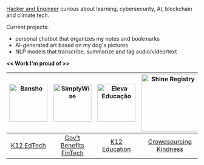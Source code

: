 [Hacker and Engineer](https://cannabrava.co/) curious about learning, cybersecurity, AI, blockchain and climate tech.

Current projects:
- personal chatbot that organizes my notes and bookmarks
- AI-generated art based on my dog's pictures
- NLP models that transcribe, summarize and tag audio/video/text

**<< Work I'm proud of >>**

| <img src="https://res.cloudinary.com/mpc-cloud/image/upload/v1614294174/marcoscannabrava_github/logo_h6nlpl.png" alt="Bansho" width="100"> | <img src="https://res.cloudinary.com/mpc-cloud/image/upload/v1614295257/marcoscannabrava_github/sw_logo_i64an8.jpg" alt="SimplyWise" width="100"> | <img src="https://res-5.cloudinary.com/crunchbase-production/image/upload/c_lpad,h_256,w_256,f_auto,q_auto:eco/on1zkxyt81ybgbwy5o3i" alt="Eleva Educação" width="100"> | <img src="https://cannabrava.co/static/c8053125a8562003dab8004fd234885b/0c9c1/shine.png" alt="Shine Registry" width="150"> | <img src="https://cannabrava.co/static/269470d86c62a1424bd34624adcc1722/01441/apprenticeshipio.png" alt="Apprenticeship.io" width="150"> | <img src="https://teto.org.br/wp-content/uploads/2021/07/Teto-Brasil-Techo-Logo-Azul-300x155.png" alt="Teto Brasil" width="120"> |
|:---:|:---:|:---:|:---:|:---:|:---:|
| [K12 EdTech](https://www.bansho.com/) | [Gov't Benefits FinTech](https://www.simplywise.com/) | [K12 Education](https://elevaeducacao.com.br) | [Crowdsourcing Kindness](https://shineregistry.com) | [Tech Apprenticeships](https://apprenticeship.io) | [Poverty Alleviation](https://techo.org/brasil) |
